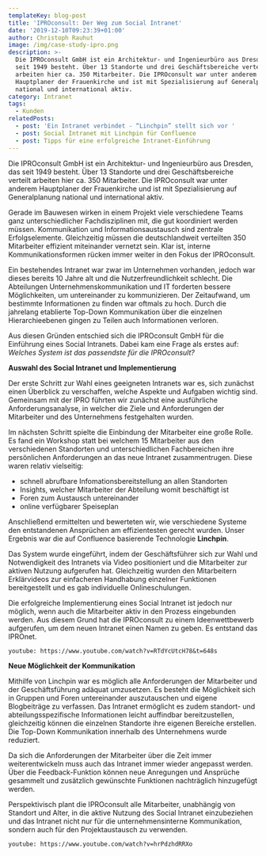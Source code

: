```yaml
---
templateKey: blog-post
title: 'IPROconsult: Der Weg zum Social Intranet'
date: '2019-12-10T09:23:39+01:00'
author: Christoph Rauhut
image: /img/case-study-ipro.png
description: >-
  Die IPROconsult GmbH ist ein Architektur- und Ingenieurbüro aus Dresden, das
  seit 1949 besteht. Über 13 Standorte und drei Geschäftsbereiche verteilt
  arbeiten hier ca. 350 Mitarbeiter. Die IPROconsult war unter anderem
  Hauptplaner der Frauenkirche und ist mit Spezialisierung auf Generalplanung
  national und international aktiv.
category: Intranet
tags:
  - Kunden
relatedPosts:
  - post: 'Ein Intranet verbindet - “Linchpin” stellt sich vor '
  - post: Social Intranet mit Linchpin für Confluence
  - post: Tipps für eine erfolgreiche Intranet-Einführung
---
```

Die IPROconsult GmbH ist ein Architektur- und Ingenieurbüro aus Dresden, das seit 1949 besteht. Über 13 Standorte und drei Geschäftsbereiche verteilt arbeiten hier ca. 350 Mitarbeiter. Die IPROconsult war unter anderem Hauptplaner der Frauenkirche und ist mit Spezialisierung auf Generalplanung national und international aktiv.

Gerade im Bauwesen wirken in einem Projekt viele verschiedene Teams ganz unterschiedlicher Fachdisziplinen mit, die gut koordiniert werden müssen. Kommunikation und Informationsaustausch sind zentrale Erfolgselemente. Gleichzeitig müssen die deutschlandweit verteilten 350 Mitarbeiter effizient miteinander vernetzt sein. Klar ist, interne Kommunikationsformen rücken immer weiter in den Fokus der IPROconsult.

Ein bestehendes Intranet war zwar im Unternehmen vorhanden, jedoch war dieses bereits 10 Jahre alt und die Nutzerfreundlichkeit schlecht. Die Abteilungen Unternehmenskommunikation und IT forderten bessere Möglichkeiten, um untereinander zu kommunizieren. Der Zeitaufwand, um bestimmte Informationen zu finden war oftmals zu hoch. Durch die jahrelang etablierte Top-Down Kommunikation über die einzelnen Hierarchieebenen gingen zu Teilen auch Informationen verloren.

Aus diesen Gründen entschied sich die IPROconsult GmbH für die Einführung eines Social Intranets. Dabei kam eine Frage als erstes auf: _Welches System ist das passendste für die IPROconsult?_

**Auswahl des Social Intranet und Implementierung**

Der erste Schritt zur Wahl eines geeigneten Intranets war es, sich zunächst einen Überblick zu verschaffen, welche Aspekte und Aufgaben wichtig sind. Gemeinsam mit der IPRO führten wir zunächst eine ausführliche Anforderungsanalyse, in welcher die Ziele und Anforderungen der Mitarbeiter und des Unternehmens festgehalten wurden.

Im nächsten Schritt spielte die Einbindung der Mitarbeiter eine große Rolle. Es fand ein Workshop statt bei welchem 15 Mitarbeiter aus den verschiedenen Standorten und unterschiedlichen Fachbereichen ihre persönlichen Anforderungen an das neue Intranet zusammentrugen. Diese waren relativ vielseitig:

* schnell abrufbare Infomationsbereitstellung an allen Standorten
* Insights, welcher Mitarbeiter der Abteilung womit beschäftigt ist
* Foren zum Austausch untereinander
* online verfügbarer Speiseplan


Anschließend ermittelten und bewerteten wir, wie verschiedene Systeme den entstandenen Ansprüchen am effizientesten gerecht wurden. Unser Ergebnis war die auf Confluence basierende Technologie **Linchpin**.

Das System wurde eingeführt, indem der Geschäftsführer sich zur Wahl und Notwendigkeit des Intranets via Video positioniert und die Mitarbeiter zur aktiven Nutzung aufgerufen hat. Gleichzeitig wurden den Mitarbeitern Erklärvideos zur einfacheren Handhabung einzelner Funktionen bereitgestellt und es gab individuelle Onlineschulungen. 

Die erfolgreiche Implementierung eines Social Intranet ist jedoch nur möglich, wenn auch die Mitarbeiter aktiv in den Prozess eingebunden werden.
Aus diesem Grund hat die IPROconsult zu einem Ideenwettbewerb aufgerufen, um dem neuen Intranet einen Namen zu geben. Es entstand das IPROnet.

`youtube: https://www.youtube.com/watch?v=RTdYcUtcH78&t=648s`

**Neue Möglichkeit der Kommunikation**

Mithilfe von Linchpin war es möglich alle Anforderungen der Mitarbeiter und der Geschäftsführung adäquat umzusetzen. 
Es besteht die Möglichkeit sich in Gruppen und Foren untereinander auszutauschen und eigene Blogbeiträge zu verfassen. Das Intranet ermöglicht es zudem standort- und abteilungsspezifische Informationen leicht auffindbar bereitzustellen, gleichzeitig können die einzelnen Standorte ihre eigenen Bereiche erstellen. Die Top-Down Kommunikation innerhalb des Unternehmens wurde reduziert.

Da sich die Anforderungen der Mitarbeiter über die Zeit immer weiterentwickeln muss auch das Intranet immer wieder angepasst werden. Über die Feedback-Funktion können neue Anregungen und Ansprüche gesammelt und zusätzlich gewünschte Funktionen nachträglich hinzugefügt werden.

Perspektivisch plant die IPROconsult alle Mitarbeiter, unabhängig von Standort und Alter, in die aktive Nutzung des Social Intranet einzubeziehen und das Intranet nicht nur für die unternehmensinterne Kommunikation, sondern auch für den Projektaustausch zu verwenden.

`youtube: https://www.youtube.com/watch?v=hrPdzhdRRXo`
